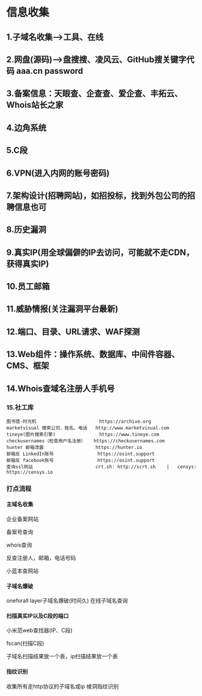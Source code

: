 # 信息收集

## 1.子域名收集-->工具、在线

## 2.网盘(源码)-->盘搜搜、凌风云、GitHub搜关键字代码 aaa.cn password

## 3.备案信息：天眼查、企查查、爱企查、丰拓云、Whois站长之家

## 4.边角系统

## 5.C段

## 6.VPN(进入内网的账号密码)

## 7.架构设计(招聘网站)，如招投标，找到外包公司的招聘信息也可

## 8.历史漏洞

## 9.真实IP(用全球偏僻的IP去访问，可能就不走CDN，获得真实IP)

## 10.员工邮箱

## 11.威胁情报(关注漏洞平台最新)

## 12.端口、目录、URL请求、WAF探测

## 13.Web组件：操作系统、数据库、中间件容器、CMS、框架

## 14.Whois查域名注册人手机号

### 15.社工库

```
图书馆-时光机						  https://archive.org
marketvisual 搜索公司、姓名、电话	  http://www.marketvisual.com
tineye(图片搜索引擎)				  https://www.tineye.com
checkusernames（检查用户名注册）	  https://checkusernames.com
hunter 邮箱泄露					  https://hunter.io
邮箱反 LinkedIn账号 				  https://osint.support
邮箱反 facebook账号				  https://osint.support
查询ssl网站					   	  crt.sh: http://scrt.sh	|	censys: https://censys.io
```

### 打点流程

#### 主域名收集

企业备案网站

备案号查询

whois查询

反查注册人，邮箱，电话号码

小蓝本查网站

#### 子域名爆破

oneforall
layer子域名爆破(时间久)
在线子域名查询

#### 扫描真实IP以及C段的端口

小米范web查找器(IP、C段)

fscan(扫描C段)

子域名扫描结果放一个表，ip扫描结果放一个表

#### 指纹识别

收集所有走http协议的子域名或ip
棱洞指纹识别

